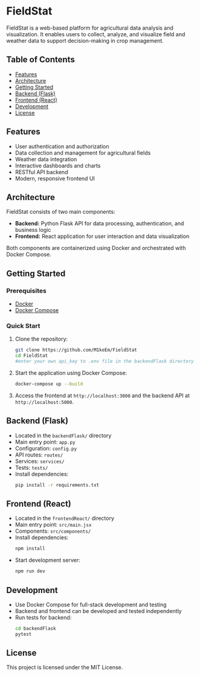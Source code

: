 # FieldStat

FieldStat is a web-based platform for agricultural data analysis and visualization. It enables users to collect, analyze, and visualize field and weather data to support decision-making in crop management.

## Table of Contents
- [Features](#features)
- [Architecture](#architecture)
- [Getting Started](#getting-started)
- [Backend (Flask)](#backend-flask)
- [Frontend (React)](#frontend-react)
- [Development](#development)
- [License](#license)

## Features
- User authentication and authorization
- Data collection and management for agricultural fields
- Weather data integration
- Interactive dashboards and charts
- RESTful API backend
- Modern, responsive frontend UI

## Architecture
FieldStat consists of two main components:
- **Backend:** Python Flask API for data processing, authentication, and business logic
- **Frontend:** React application for user interaction and data visualization

Both components are containerized using Docker and orchestrated with Docker Compose.

## Getting Started
### Prerequisites
- [Docker](https://www.docker.com/get-started/)
- [Docker Compose](https://docs.docker.com/compose/)

### Quick Start
1. Clone the repository:
   ```bash
   git clone https://github.com/M1keEm/FieldStat
   cd FieldStat
   #enter your own api_key to .env file in the backendFlask directory
   ```
2. Start the application using Docker Compose:
   ```bash
   docker-compose up --build
   ```
3. Access the frontend at `http://localhost:3000` and the backend API at `http://localhost:5000`.

## Backend (Flask)
- Located in the `backendFlask/` directory
- Main entry point: `app.py`
- Configuration: `config.py`
- API routes: `routes/`
- Services: `services/`
- Tests: `tests/`
- Install dependencies:
  ```bash
  pip install -r requirements.txt
  ```

## Frontend (React)
- Located in the `frontendReact/` directory
- Main entry point: `src/main.jsx`
- Components: `src/components/`
- Install dependencies:
  ```bash
  npm install
  ```
- Start development server:
  ```bash
  npm run dev
  ```

## Development
- Use Docker Compose for full-stack development and testing
- Backend and frontend can be developed and tested independently
- Run tests for backend:
  ```bash
  cd backendFlask
  pytest
  ```

## License
This project is licensed under the MIT License.

